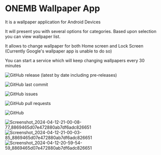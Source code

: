

# ONEMB Wallpaper App

It is a wallpaper application for Android Devices

It will present you with several options for categories. Based upon selection you can view wallpaper list.

It allows to change wallpaper for both Home screen and Lock Screen (Currently Google's wallpaper app is unable to do so)

You can start a service which will keep changing wallpapers every 30 minutes

![GitHub release (latest by date including pre-releases)](https://img.shields.io/github/v/release/one-mb-rai/ONEMBWallpapers?include_prereleases)

![GitHub last commit](https://img.shields.io/github/last-commit/one-mb-rai/ONEMBWallpapers)

![GitHub issues](https://img.shields.io/github/issues-raw/one-mb-rai/ONEMBWallpapers)

![GitHub pull requests](https://img.shields.io/github/issues-pr/one-mb-rai/ONEMBWallpapers)

![GitHub](https://img.shields.io/github/license/one-mb-rai/ONEMBWallpapers)

![Screenshot_2024-04-12-21-00-08-77_8869465d07e472880ab7df6adc826651](https://github.com/one-mb-rai/ONEMBWallpapers/assets/16004196/1aa8ca1c-dc3d-4eb8-b152-470947652e04)
![Screenshot_2024-04-12-21-00-03-85_8869465d07e472880ab7df6adc826651](https://github.com/one-mb-rai/ONEMBWallpapers/assets/16004196/dd718b06-7cc2-43ad-ab63-74651eab6562)
![Screenshot_2024-04-12-20-59-54-59_8869465d07e472880ab7df6adc826651](https://github.com/one-mb-rai/ONEMBWallpapers/assets/16004196/dd37884e-60a6-4025-88a1-38672a515d26)
